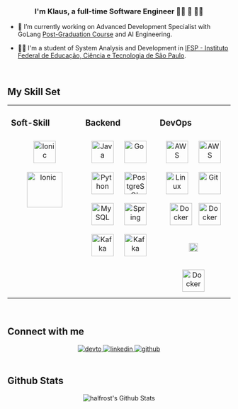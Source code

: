 ### <div align="center">I'm Klaus, a full-time Software Engineer 👨‍💻 🚀 🏄🏻</div>


- 🔭 I’m currently working on Advanced Development Specialist with GoLang [Post-Graduation Course](https://goexpert.fullcycle.com.br/pos-goexpert/) and AI Engineering.


- 👨‍🎓 I'm a student of System Analysis and Development in [IFSP - Instituto Federal de Educação, Ciência e Tecnologia de São Paulo](https://spo.ifsp.edu.br/tads).


[//]: # (- ⚡ Fun facts about me: I love watching animes, do sports and traveling!)


<br/>  


## My Skill Set
<table><tr><td valign="top" width="33%">



### Soft-Skill
<div align="center">  
<a href="https://www.scrum.org/" target="_blank"><img style="margin: 10px" src="https://seeklogo.com/images/S/scrum-org-logo-E434EBC60F-seeklogo.com.png" alt="Ionic" height="50" /></a>
<a href="https://www.lean.org/lexicon-terms/pdca/" target="_blank"><img style="margin: 10px" src="https://www.alcumus.com/wp-content/uploads/2021/06/PDCA-Cycle-2.png" alt="Ionic" height="80" /></a>

</div>

</td><td valign="top" width="33%">



### Backend
<div align="center">  
<a href="https://www.java.com/" target="_blank"><img style="margin: 10px" src="https://profilinator.rishav.dev/skills-assets/java-original-wordmark.svg" alt="Java" height="50" /></a>
<a href="https://go.dev/" target="_blank"><img style="margin: 10px" src="https://profilinator.rishav.dev/skills-assets/go-original.svg" alt="Go" height="50" /></a>
<a href="https://www.python.org/" target="_blank"><img style="margin: 10px" src="https://profilinator.rishav.dev/skills-assets/python-original.svg" alt="Python" height="50" /></a>  
<a href="https://www.postgresql.org/" target="_blank"><img style="margin: 10px" src="https://profilinator.rishav.dev/skills-assets/postgresql-original-wordmark.svg" alt="PostgreSQL" height="50" /></a>  
<a href="https://www.mysql.com/" target="_blank"><img style="margin: 10px" src="https://profilinator.rishav.dev/skills-assets/mysql-original-wordmark.svg" alt="MySQL" height="50" /></a>  
<a href="https://docs.spring.io/spring-framework/docs/3.0.x/reference/expressions.html#:~:text=The%20Spring%20Expression%20Language%20(SpEL,and%20basic%20string%20templating%20functionality." target="_blank"><img style="margin: 10px" src="https://profilinator.rishav.dev/skills-assets/springio-icon.svg" alt="Spring" height="50" /></a>  
<a href="https://kafka.apache.org/" target="_blank"><img style="margin: 10px" src="https://www.openpolicyagent.org/img/logos/integrations/kafka-authorization.png" alt="Kafka" height="50" /></a>  
<a href="https://aws.amazon.com/pt/what-is/machine-learning/" target="_blank"><img style="margin: 10px" src="https://i0.wp.com/www.wi6labs.com/wp-content/uploads/2019/12/Machine-learning-logo-1.png?ssl=1" alt="Kafka" height="50" /></a>  
</div>

</td><td valign="top" width="33%">


### DevOps
<div align="center">  
<a href="https://aws.amazon.com/" target="_blank"><img style="margin: 10px" src="https://profilinator.rishav.dev/skills-assets/amazonwebservices-original-wordmark.svg" alt="AWS" height="50" /></a>  
<a href="https://www.credly.com/badges/735b1e36-d7ba-42cf-b3db-9127fbb6f271" target="_blank"><img style="margin: 10px" src="https://images.credly.com/size/340x340/images/00634f82-b07f-4bbd-a6bb-53de397fc3a6/image.png" alt="AWS" height="50" /></a>  
<a href="https://www.linux.org/" target="_blank"><img style="margin: 10px" src="https://profilinator.rishav.dev/skills-assets/linux-original.svg" alt="Linux" height="50" /></a>  
<a href="https://github.com/" target="_blank"><img style="margin: 10px" src="https://profilinator.rishav.dev/skills-assets/git-scm-icon.svg" alt="Git" height="50" /></a>  
<a href="https://www.docker.com/" target="_blank"><img style="margin: 10px" src="https://profilinator.rishav.dev/skills-assets/docker-original-wordmark.svg" alt="Docker" height="50" /></a>  
<a href="https://kubernetes.io/pt-br/" target="_blank"><img style="margin: 1px" src="https://miro.medium.com/v2/resize:fit:619/0*jCLgWQbZIm-IPUfD.png" alt="Docker" height="50" /></a>  
<a href="https://www.splunk.com/" target="_blank"><img style="margin: 30px" src="https://www.splunk.com/content/dam/splunk2/en_us/images/events/mediakit/splunk-corp-logo-w-rgb.png" alt="Docker" height="20" /></a>  
<a href="https://www.datadoghq.com/" target="_blank"><img style="margin: 10px" src="https://www.svgrepo.com/show/353635/datadog.svg" alt="Docker" height="50" /></a>  
</div>

</td></tr></table>  

<br/>  


## Connect with me
<div align="center">
<a href="https://dev.to/klausbarbosa" target="_blank">
<img src=https://img.shields.io/badge/dev.to-%2308090A.svg?&style=for-the-badge&logo=dev.to&logoColor=white alt=devto style="margin-bottom: 5px;" />
</a>
<a href="https://www.linkedin.com/in/klaus-barbosa-707b8a185/" target="_blank">
<img src=https://img.shields.io/badge/linkedin-%231E77B5.svg?&style=for-the-badge&logo=linkedin&logoColor=white alt=linkedin style="margin-bottom: 5px;" />
</a>
<a href="https://github.com/KlausBarbosa" target="_blank">
<img src=https://img.shields.io/badge/github-%2324292e.svg?&style=for-the-badge&logo=github&logoColor=white alt=github style="margin-bottom: 5px;" />
</a>  
</div>  


<br/>  


## Github Stats
<p align="center">
<img align="center" src="https://github-readme-stats.vercel.app/api?username=KlausBarbosa&show_icons=true&count_private=true&include_all_commits=true&line_height=27&theme=dracula" alt="halfrost's Github Stats" />
